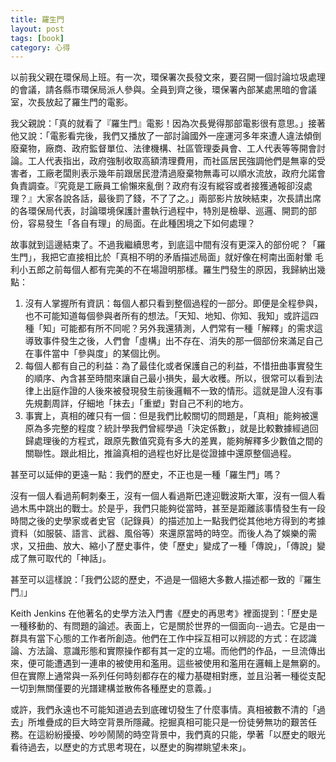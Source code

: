 ```yaml
---
title: 羅生門
layout: post
tags: [book]
category: 心得
---
```

以前我父親在環保局上班。有一次，環保署次長發文來，要召開一個討論垃圾處理的會議，請各縣市環保局派人參與。全員到齊之後，環保署內部某處黑暗的會議室，次長放起了羅生門的電影。

我父親說：「真的就看了『羅生門』電影！因為次長覺得那部電影很有意思。」接著他又說：「電影看完後，我們又播放了一部討論國外一座運河多年來遭人違法傾倒廢棄物，廠商、政府監督單位、法律機構、社區管理委員會、工人代表等等開會討論。工人代表指出，政府強制收取高額清理費用，而社區居民強調他們是無辜的受害者，工廠老闆則表示幾年前跟居民澄清過廢棄物無毒可以順水流放，政府允諾會負責調查。『究竟是工廠員工偷懶來亂倒？政府有沒有縱容或者接獲通報卻沒處理？』大家各說各話，最後罰了錢，不了了之。」兩部影片放映結束，次長請出席的各環保局代表，討論環境保護計畫執行過程中，特別是檢舉、巡邏、開罰的部份，容易發生「各自有理」的局面。在此種困境之下如何處理？

故事就到這邊結束了。不過我繼續思考，到底這中間有沒有更深入的部份呢？「羅生門」，我把它直接相比於「真相不明的矛盾描述局面」就好像在柯南出面射暈
毛利小五郎之前每個人都有完美的不在場證明那樣。羅生門發生的原因，我歸納出幾點：

1. 沒有人掌握所有資訊：每個人都只看到整個過程的一部分。即便是全程參與，也不可能知道每個參與者所有的想法。「天知、地知、你知、我知」或許這四種「知」可能都有所不同呢？另外我還猜測，人們常有一種「解釋」的需求這導致事件發生之後，人們會「虛構」出不存在、消失的那一個部份來滿足自己在事件當中「參與度」的某個比例。
2. 每個人都有自己的利益：為了最佳化或者保護自己的利益，不惜扭曲事實發生的順序、內含甚至時間來讓自己最小損失，最大收穫。所以，很常可以看到法律上出庭作證的人後來被發現發生前後邏輯不一致的情形。這就是證人沒有事先規劃周詳，仔細地「抹去」「重塑」對自己不利的地方。
3. 事實上，真相的確只有一個：但是我們比較關切的問題是，「真相」能夠被還原為多完整的程度？統計學我們曾經學過「決定係數」，就是比較數據經過回歸處理後的方程式，跟原先數值究竟有多大的差異，能夠解釋多少數值之間的關聯性。跟此相比，推論真相的過程也好比是從證據中還原整個過程。

甚至可以延伸的更遠一點：我們的歷史，不正也是一種「羅生門」嗎？

沒有一個人看過荊軻刺秦王，沒有一個人看過斯巴達迎戰波斯大軍，沒有一個人看過木馬中跳出的戰士。於是乎，我們只能夠從當時，甚至是距離該事情發生有一段時間之後的史學家或者史官（記錄員）的描述加上一點我們從其他地方得到的考據資料（如服裝、語言、武器、風俗等）來還原當時的時空。而後人為了娛樂的需求，又扭曲、放大、縮小了歷史事件，使「歷史」變成了一種「傳說」，「傳說」變成了無可取代的「神話」。

甚至可以這樣說：「我們公認的歷史，不過是一個絕大多數人描述都一致的『羅生門』」

Keith Jenkins 在他著名的史學方法入門書《歷史的再思考》裡面提到：「歷史是一種移動的、有問題的論述。表面上，它是關於世界的一個面向--過去。它是由一群具有當下心態的工作者所創造。他們在工作中採互相可以辨認的方式：在認識論、方法論、意識形態和實際操作都有其一定的立場。而他們的作品，一旦流傳出來，便可能遭遇到一連串的被使用和濫用。這些被使用和濫用在邏輯上是無窮的。但在實際上通常與一系列任何時刻都存在的權力基礎相對應，並且沿著一種從支配一切到無關僅要的光譜建構並散佈各種歷史的意義。」

或許，我們永遠也不可能知道過去到底確切發生了什麼事情。真相被數不清的「過去」所堆疊成的巨大時空背景所隱藏。挖掘真相可能只是一份徒勞無功的艱苦任務。在這紛紛擾擾、吵吵鬧鬧的時空背景中，我們真的只能，學著「以歷史的眼光看待過去，以歷史的方式思考現在，以歷史的胸襟眺望未來」。
